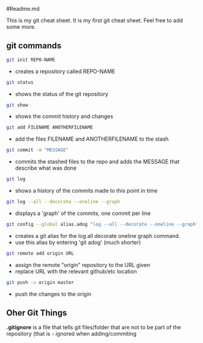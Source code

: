 #Readme.md

This is my git cheat sheet. It is my first git cheat sheet.
Feel free to add some more.

## git commands

```bash
git init REPO-NAME
```
- creates a repository called REPO-NAME

```bash
git status
```
- shows the status of the git repository

```bash
git show
```
- shows the commit history and changes

```bash
git add FILENAME ANOTHERFILENAME
```
- add the files FILENAME and ANOTHERFILENAME to the stash

```bash
git commit -m "MESSAGE"
```
- commits the stashed files to the repo and adds 
the MESSAGE that describe what was done

```bash
git log
```
- shows a history of the commits made to this point in time

```bash
git log --all --decorate --oneline --graph
```
- displays a 'graph' of the commits, one commit per line

```bash
git config --global alias.adog "log --all --decorate --oneline --graph"
```
- creates a git alias for the log all decorate oneline graph command.
- use this alias by entering 'git adog' (much shorter)

```bash
git remote add origin URL
```
- assign the remote "origin" repository to the URL given
- replace URL with the relevant github/etc location

```bash
git push -u origin master
```
- push the changes to the origin

## Oher Git Things

**.gitignore** is a file that tells git files/folder that are
not to be part of the repository (that is - ignored when
adding/commiting


